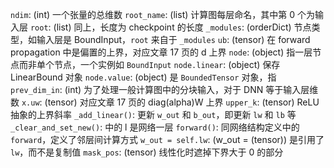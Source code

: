 `ndim`: (int) 一个张量的总维数
`root_name`: (list) 计算图每层命名，其中第 0 个为输入层
`root`: (list) 同上，长度为 checkpoint 的长度
`_modules`: (orderDict) 节点类型，如输入层是 BoundInput，`root` 来自于 `_modules`
`ub`: (tensor) 在 forward propagation 中是偏置的上界，对应文章 17 页的 d 上界
`node`: (object) 指一层节点而非单个节点，一个实例如 `BoundInput`
`node.linear`: (object) 保存 LinearBound 对象
`node.value`: (object) 是 `BoundedTensor` 对象，指
`prev_dim_in`: (int) 为了处理一般计算图中的分块输入，对于 DNN 等于输入层维数
`x.uw`: (tensor) 对应文章 17 页的 diag(alpha)W 上界
`upper_k`: (tensor) ReLU 抽象的上界斜率
`_add_linear()`: 更新 `w_out` 和 `b_out`，即更新 `lw` 和 `lb` 等
`_clear_and_set_new()`: 中的 l 是网络一层
`forward()`: 同网络结构定义中的 `forward`，定义了邻层间计算方式
`w_out = self.lw`: (w_out = (tensor)) 是引用了 `lw`，而不是复制值
`mask_pos`: (tensor) 线性化时遮掉下界大于 0 的部分

